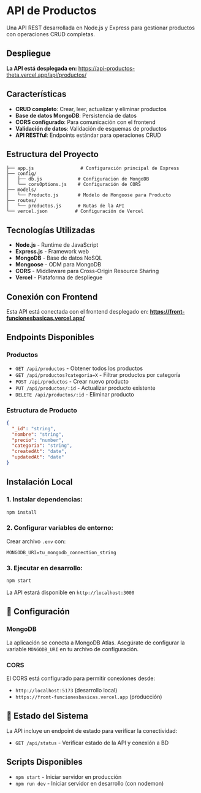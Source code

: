 # API de Productos

Una API REST desarrollada en Node.js y Express para gestionar productos con operaciones CRUD completas.

## Despliegue

**La API está desplegada en:** https://api-productos-theta.vercel.app/api/productos/

## Características

- **CRUD completo**: Crear, leer, actualizar y eliminar productos
- **Base de datos MongoDB**: Persistencia de datos
- **CORS configurado**: Para comunicación con el frontend
- **Validación de datos**: Validación de esquemas de productos
- **API RESTful**: Endpoints estándar para operaciones CRUD

## Estructura del Proyecto

```
├── app.js                 # Configuración principal de Express
├── config/
│   ├── db.js             # Configuración de MongoDB
│   └── corsOptions.js    # Configuración de CORS
├── models/
│   └── Producto.js       # Modelo de Mongoose para Producto
├── routes/
│   └── productos.js      # Rutas de la API
└── vercel.json          # Configuración de Vercel
```

## Tecnologías Utilizadas

- **Node.js** - Runtime de JavaScript
- **Express.js** - Framework web
- **MongoDB** - Base de datos NoSQL
- **Mongoose** - ODM para MongoDB
- **CORS** - Middleware para Cross-Origin Resource Sharing
- **Vercel** - Plataforma de despliegue

## Conexión con Frontend

Esta API está conectada con el frontend desplegado en:
**https://front-funcionesbasicas.vercel.app/**

## Endpoints Disponibles

### Productos

- `GET /api/productos` - Obtener todos los productos
- `GET /api/productos?categoria=X` - Filtrar productos por categoría
- `POST /api/productos` - Crear nuevo producto
- `PUT /api/productos/:id` - Actualizar producto existente
- `DELETE /api/productos/:id` - Eliminar producto

### Estructura de Producto

```json
{
  "_id": "string",
  "nombre": "string",
  "precio": "number",
  "categoria": "string",
  "createdAt": "date",
  "updatedAt": "date"
}
```

## Instalación Local

### 1. **Instalar dependencias**:

```bash
npm install
```

### 2. **Configurar variables de entorno**:

Crear archivo `.env` con:

```
MONGODB_URI=tu_mongodb_connection_string
```

### 3. **Ejecutar en desarrollo**:

```bash
npm start
```

La API estará disponible en `http://localhost:3000`

## 🔧 Configuración

### MongoDB

La aplicación se conecta a MongoDB Atlas. Asegúrate de configurar la variable `MONGODB_URI` en tu archivo de configuración.

### CORS

El CORS está configurado para permitir conexiones desde:

- `http://localhost:5173` (desarrollo local)
- `https://front-funcionesbasicas.vercel.app` (producción)

## 📱 Estado del Sistema

La API incluye un endpoint de estado para verificar la conectividad:

- `GET /api/status` - Verificar estado de la API y conexión a BD

## Scripts Disponibles

- `npm start` - Iniciar servidor en producción
- `npm run dev` - Iniciar servidor en desarrollo (con nodemon)
